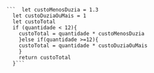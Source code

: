 ```function calculaPrecoTotal(quantidade) {
```  let custoMenosDuzia = 1.3
  let custoDuziaOuMais = 1
  let custoTotal 
  if (quantidade < 12){
    custoTotal = quantidade * custoMenosDuzia
    }else if(quantidade >=12){
    custoTotal = quantidade * custoDuziaOuMais
    }
    return custoTotal
  }```

